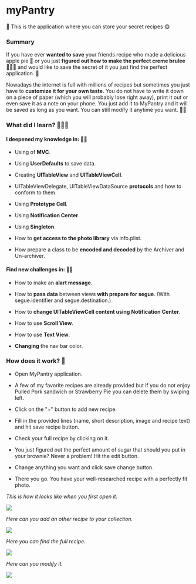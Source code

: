 # myPantry

🌮 This is the application where you can store your secret recipes 😋

### Summary 

If you have ever **wanted to save** your friends recipe who made a delicious apple pie 🥧 or you just **figured out how to make the perfect creme brulee** 👩🏻‍🍳 and would like to save the secret of it you just find the perfect application. 🥘

Nowadays the internet is full with millions of recipes but sometimes you just have to **customize it for your own taste**. You do not have to write it down on a piece of paper (which you will probably lose right away), print it out or even save it as a note on your phone. You just add it to MyPantry and it will be saved as long as you want. You can still modify it anytime you want. 👏🏻

### What did I learn? 👩🏻‍💻

#### I deepened my knowledge in: 🏋🏻‍

- Using of **MVC**.

- Using **UserDefaults** to save data.

- Creating **UITableView** and **UITableViewCell**.

- UITableViewDelegate, UITableViewDataSource **protocols** and how to conform to them. 

- Using **Prototype Cell**. 

- Using **Notification Center**.

- Using **Singleton**.

- How to **get access to the photo library** via info.plist.

- How prepare a class to be **encoded and decoded** by the Archiver and Un-archiver.

#### Find new challenges in: 🧗🏻‍

- How to make an **alart message**.

- How to **pass data** between views **with prepare for segue**. (With segue.identifier and segue.destination.) 

- How to **change UITableViewCell content using Notification Center**. 

- How to use **Scroll View**. 

- How to use **Text View**. 

- **Changing** the nav bar color. 

### How does it work? 🧐

- Open MyPantry application.

- A few of my favorite recipes are already provided but if you do not enjoy Pulled Pork sandwich or Strawberry Pie you can delete them by swiping left.

- Click on the "+" button to add new recipe. 

- Fill in the provided lines (name, short description, image and recipe text) and hit save recipe button. 

- Check your full recipe by clicking on it.

- You just figured out the perfect amount of sugar that should you put in your brownie? Never a problem! Hit the edit button.

- Change anything you want and click save change button. 

- There you go. You have your well-researched recipe with a perfectly fit photo.

*This is how it looks like when you first open it.*

![](Images/Look1.png)

*Here can you add an other recipe to your collection.*

![](Images/Look2.png)

*Here you can find the full recipe.*

![](Images/Look3.png)

*Here can you modify it.*

![](Images/Look4.png)
